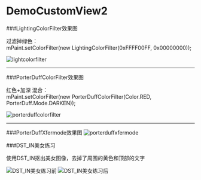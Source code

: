 # DemoCustomView2

###LightingColorFilter效果图

过滤掉绿色：<br>
mPaint.setColorFilter(new LightingColorFilter(0xFFFF00FF, 0x00000000));
 
![lightcolorfilter](https://github.com/LeeeYou/DemoCustomView2/blob/master/lightcolorfilter.png)

---

###PorterDuffColorFilter效果图<br>
 
红色+加深 混合：<br>
mPaint.setColorFilter(new PorterDuffColorFilter(Color.RED, PorterDuff.Mode.DARKEN));

![porterduffcolorfilter](https://github.com/LeeeYou/DemoCustomView2/blob/master/porterduffcolorfilter.png)

---

###PorterDuffXfermode效果图
![porterduffxfermode](https://github.com/LeeeYou/DemoCustomView2/blob/master/porterduffxfermode.png)


###DST_IN美女练习

使用DST_IN抠出美女图像，去掉了周围的黄色和顶部的文字

![DST_IN美女练习前](https://github.com/LeeeYou/DemoCustomView2/blob/master/dst_in_%E7%BE%8E%E5%A5%B3%E7%BB%83%E4%B9%A0_%E5%89%8D.png)
![DST_IN美女练习后](https://github.com/LeeeYou/DemoCustomView2/blob/master/dst_in_%E7%BE%8E%E5%A5%B3%E7%BB%83%E4%B9%A0_%E5%90%8E.png)